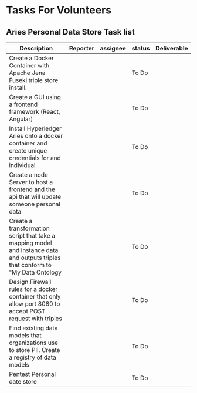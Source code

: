 # Tasks For Volunteers

## Aries Personal Data Store Task list 
| Description                                                                                                                      | Reporter | assignee | status | Deliverable |
|----------------------------------------------------------------------------------------------------------------------------------|----------|----------|--------|-------------|
| Create a Docker Container with Apache  Jena Fuseki triple store install.                                                         |          |          | To Do  |             |
| Create a GUI using a frontend framework  (React, Angular)                                                                        |          |          | To Do  |             |
| Install Hyperledger Aries onto a docker container and  create unique credentials for and individual                              |          |          | To Do  |             |
| Create a node Server to host a frontend and the api that will update someone personal data                                       |          |          | To Do  |             |
| Create a transformation script that take a mapping model and instance data and outputs triples that conform to "My Data Ontology |          |          | To Do  |             |
| Design Firewall rules for a docker container that only allow port 8080 to accept POST request with triples                       |          |          | To Do  |             |
| Find existing data models that organizations use to store PII. Create a registry of data models                                  |          |          | To Do  |             |
| Pentest Personal date store                                                                                                      |          |          | To Do  |             |
